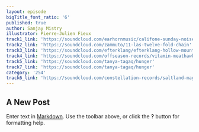```yaml
---
layout: episode
bigTitle_font_ratio: '6'
published: true
author: Sanjay Mistry
illustrator: Pierre-Julien Fieux
track1_link: 'https://soundcloud.com/earhornmusic/califone-sunday-noises'
track2_link: 'https://soundcloud.com/zammuto/11-las-twelve-fold-chain'
track3_link: 'https://soundcloud.com/efterklang/efterklang-hollow-mountain'
track4_link: 'https://soundcloud.com/offseason-records/vitamin-meathawk-feat-sandro-perri'
track5_link: 'https://soundcloud.com/tanya-tagaq/hunger'
track7_link: 'https://soundcloud.com/tanya-tagaq/hunger'
category: '254'
track6_link: 'https://soundcloud.com/constellation-records/saltland-magnolia'
---
```

## A New Post

Enter text in [Markdown](http://daringfireball.net/projects/markdown/). Use the toolbar above, or click the **?** button for formatting help.
